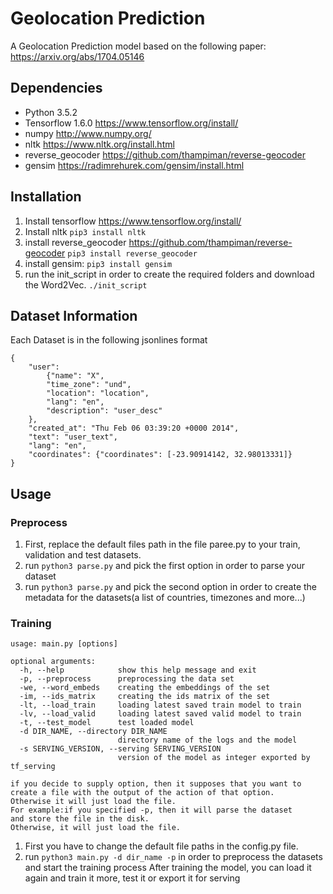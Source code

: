 # Geolocation Prediction
A Geolocation Prediction model based on the following paper: https://arxiv.org/abs/1704.05146
## Dependencies
* Python 3.5.2
* Tensorflow 1.6.0
    https://www.tensorflow.org/install/
* numpy
    http://www.numpy.org/
* nltk
    https://www.nltk.org/install.html
* reverse_geocoder
    https://github.com/thampiman/reverse-geocoder
* gensim
    https://radimrehurek.com/gensim/install.html

## Installation
1. Install tensorflow https://www.tensorflow.org/install/
2. Install nltk `pip3 install nltk`
3. install reverse_geocoder https://github.com/thampiman/reverse-geocoder `pip3 install reverse_geocoder`
4. install gensim: `pip3 install gensim`
5. run the init_script in order to create the required folders and download the Word2Vec. `./init_script`

## Dataset Information
Each Dataset is in the following jsonlines format
```
{
    "user": 
        {"name": "X", 
        "time_zone": "und", 
        "location": "location", 
        "lang": "en", 
        "description": "user_desc"
    }, 
    "created_at": "Thu Feb 06 03:39:20 +0000 2014", 
    "text": "user_text", 
    "lang": "en", 
    "coordinates": {"coordinates": [-23.90914142, 32.98013331]}
}
```

## Usage
### Preprocess
1. First, replace the default files path in the file paree.py to your train, validation and test datasets.
2. run `python3 parse.py` and pick the first option in order to parse your dataset
3. run `python3 parse.py` and pick the second option in order to create the metadata for the datasets(a list of countries, timezones and more...)

### Training
```
usage: main.py [options]

optional arguments:
  -h, --help            show this help message and exit
  -p, --preprocess      preprocessing the data set
  -we, --word_embeds    creating the embeddings of the set
  -im, --ids_matrix     creating the ids matrix of the set
  -lt, --load_train     loading latest saved train model to train
  -lv, --load_valid     loading latest saved valid model to train
  -t, --test_model      test loaded model
  -d DIR_NAME, --directory DIR_NAME
                        directory name of the logs and the model
  -s SERVING_VERSION, --serving SERVING_VERSION
                        version of the model as integer exported by tf_serving

if you decide to supply option, then it supposes that you want to create a file with the output of the action of that option.
Otherwise it will just load the file.
For example:if you specified -p, then it will parse the dataset 
and store the file in the disk.
Otherwise, it will just load the file.
```

1. First you have to change the default file paths in the config.py file.
2. run `python3 main.py -d dir_name -p` in order to preprocess the datasets and start the training process
After training the model, you can load it again and train it more, test it or export it for serving

